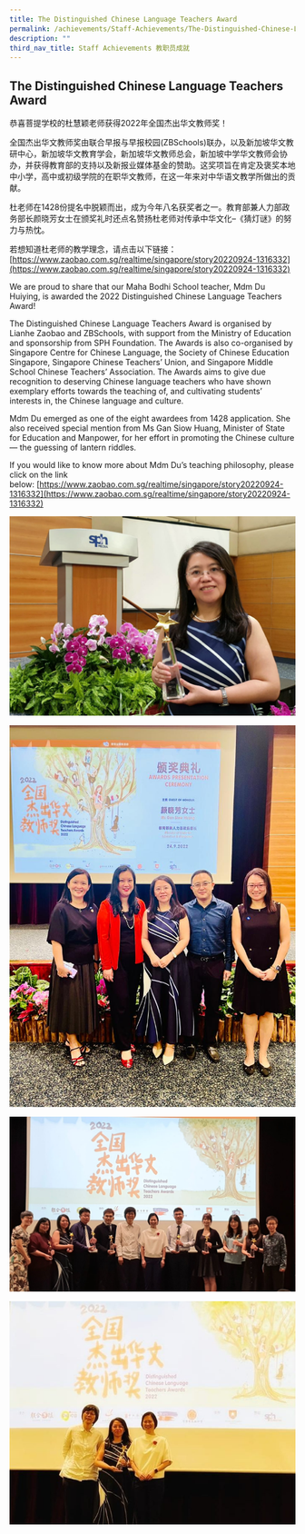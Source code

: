 ```yaml
---
title: The Distinguished Chinese Language Teachers Award
permalink: /achievements/Staff-Achievements/The-Distinguished-Chinese-Language-Teachers-Award/
description: ""
third_nav_title: Staff Achievements 教职员成就
---
```

## The Distinguished Chinese Language Teachers Award

恭喜菩提学校的杜慧颖老师获得2022年全国杰出华文教师奖！

全国杰出华文教师奖由联合早报与早报校园(ZBSchools)联办，以及新加坡华文教研中心，新加坡华文教育学会，新加坡华文教师总会，新加坡中学华文教师会协办，并获得教育部的支持以及新报业媒体基金的赞助。这奖项旨在肯定及褒奖本地中小学，高中或初级学院的在职华文教师，在这一年来对中华语文教学所做出的贡献。

杜老师在1428份提名中脱颖而出，成为今年八名获奖者之一。教育部兼人力部政务部长颜晓芳女士在颁奖礼时还点名赞扬杜老师对传承中华文化–《猜灯谜》的努力与热忱。

若想知道杜老师的教学理念，请点击以下链接：[https://www.zaobao.com.sg/realtime/singapore/story20220924-1316332](https://www.zaobao.com.sg/realtime/singapore/story20220924-1316332)

We are proud to share that our Maha Bodhi School teacher, Mdm Du Huiying, is awarded the 2022 Distinguished Chinese Language Teachers Award!

The Distinguished Chinese Language Teachers Award is organised by Lianhe Zaobao and ZBSchools, with support from the Ministry of Education and sponsorship from SPH Foundation. The Awards is also co-organised by Singapore Centre for Chinese Language, the Society of Chinese Education Singapore, Singapore Chinese Teachers’ Union, and Singapore Middle School Chinese Teachers’ Association. The Awards aims to give due recognition to deserving Chinese language teachers who have shown exemplary efforts towards the teaching of, and cultivating students’ interests in, the Chinese language and culture.

Mdm Du emerged as one of the eight awardees from 1428 application. She also received special mention from Ms Gan Siow Huang, Minister of State for Education and Manpower, for her effort in promoting the Chinese culture — the guessing of lantern riddles.

If you would like to know more about Mdm Du’s teaching philosophy, please click on the link below: [https://www.zaobao.com.sg/realtime/singapore/story20220924-1316332](https://www.zaobao.com.sg/realtime/singapore/story20220924-1316332)

![](/images/WhatsApp-Image-2022-09-26-at-6%2045%2051-AM.jpeg)

![](/images/Chineselanguageteacheraward.jpeg)

![](/images/Chinese%20Language%20Teacher%20Award2.jpeg)

![](/images/Chinese%20Language%20Teachers%20Award4.jpeg)